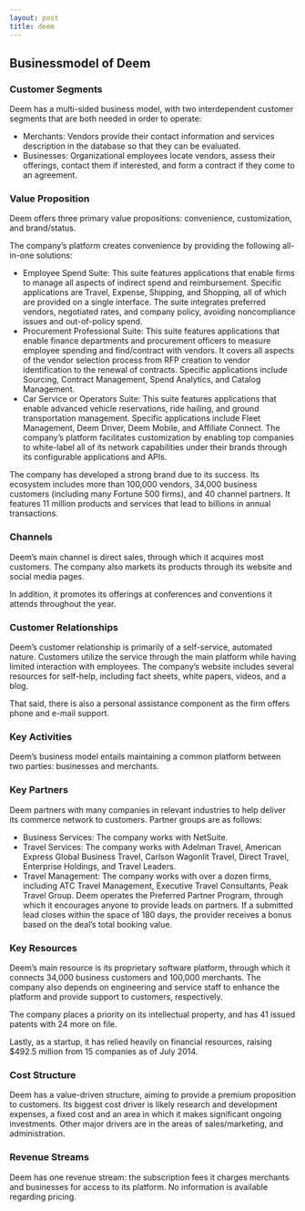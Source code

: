 ```yaml
---
layout: post
title: deem
---
```


Businessmodel of Deem
----------------------

### Customer Segments

Deem has a multi-sided business model, with two interdependent customer segments that are both needed in order to operate:

 * Merchants: Vendors provide their contact information and services description in the database so that they can be evaluated.
* Businesses: Organizational employees locate vendors, assess their offerings, contact them if interested, and form a contract if they come to an agreement.
 ### Value Proposition

Deem offers three primary value propositions: convenience, customization, and brand/status.

The company’s platform creates convenience by providing the following all-in-one solutions:

 * Employee Spend Suite: This suite features applications that enable firms to manage all aspects of indirect spend and reimbursement. Specific applications are Travel, Expense, Shipping, and Shopping, all of which are provided on a single interface. The suite integrates preferred vendors, negotiated rates, and company policy, avoiding noncompliance issues and out-of-policy spend.
* Procurement Professional Suite: This suite features applications that enable finance departments and procurement officers to measure employee spending and find/contract with vendors. It covers all aspects of the vendor selection process from RFP creation to vendor identification to the renewal of contracts. Specific applications include Sourcing, Contract Management, Spend Analytics, and Catalog Management.
* Car Service or Operators Suite: This suite features applications that enable advanced vehicle reservations, ride hailing, and ground transportation management. Specific applications include Fleet Management, Deem Driver, Deem Mobile, and Affiliate Connect.
 The company’s platform facilitates customization by enabling top companies to white-label all of its network capabilities under their brands through its configurable applications and APIs.

The company has developed a strong brand due to its success. Its ecosystem includes more than 100,000 vendors, 34,000 business customers (including many Fortune 500 firms), and 40 channel partners. It features 11 million products and services that lead to billions in annual transactions.

### Channels

Deem’s main channel is direct sales, through which it acquires most customers. The company also markets its products through its website and social media pages.

In addition, it promotes its offerings at conferences and conventions it attends throughout the year.

### Customer Relationships

Deem’s customer relationship is primarily of a self-service, automated nature. Customers utilize the service through the main platform while having limited interaction with employees. The company’s website includes several resources for self-help, including fact sheets, white papers, videos, and a blog.

That said, there is also a personal assistance component as the firm offers phone and e-mail support.

### Key Activities

Deem’s business model entails maintaining a common platform between two parties: businesses and merchants.

### Key Partners

Deem partners with many companies in relevant industries to help deliver its commerce network to customers. Partner groups are as follows:

 * Business Services: The company works with NetSuite.
* Travel Services: The company works with Adelman Travel, American Express Global Business Travel, Carlson Wagonlit Travel, Direct Travel, Enterprise Holdings, and Travel Leaders.
* Travel Management: The company works with over a dozen firms, including ATC Travel Management, Executive Travel Consultants, Peak Travel Group.
 Deem operates the Preferred Partner Program, through which it encourages anyone to provide leads on partners. If a submitted lead closes within the space of 180 days, the provider receives a bonus based on the deal’s total booking value.

### Key Resources

Deem’s main resource is its proprietary software platform, through which it connects 34,000 business customers and 100,000 merchants. The company also depends on engineering and service staff to enhance the platform and provide support to customers, respectively.

The company places a priority on its intellectual property, and has 41 issued patents with 24 more on file.

Lastly, as a startup, it has relied heavily on financial resources, raising $492.5 million from 15 companies as of July 2014.

### Cost Structure

Deem has a value-driven structure, aiming to provide a premium proposition to customers. Its biggest cost driver is likely research and development expenses, a fixed cost and an area in which it makes significant ongoing investments. Other major drivers are in the areas of sales/marketing, and administration.

### Revenue Streams

Deem has one revenue stream: the subscription fees it charges merchants and businesses for access to its platform. No information is available regarding pricing.
